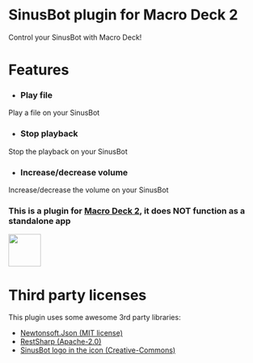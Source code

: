 # SinusBot plugin for Macro Deck 2
Control your SinusBot with Macro Deck!

# Features
- ### Play file
Play a file on your SinusBot
- ### Stop playback
Stop the playback on your SinusBot
- ### Increase/decrease volume
Increase/decrease the volume on your SinusBot

### This is a plugin for [Macro Deck 2](https://github.com/SuchByte/Macro-Deck), it does NOT function as a standalone app
<img height="64px" src="https://macrodeck.org/images/works_with_macrodeck2.png" />


# Third party licenses
This plugin uses some awesome 3rd party libraries:
- [Newtonsoft.Json (MIT license)](https://www.newtonsoft.com/json)
- [RestSharp (Apache-2.0)](https://restsharp.dev/)
- [SinusBot logo in the icon (Creative-Commons)](https://de.m.wikipedia.org/wiki/Datei:SinusBot.png)

